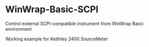 # WinWrap-Basic-SCPI
Control external SCPI-compatible instrument from WinWrap Basic environment

Working example for Keithley 2400 SourceMeter